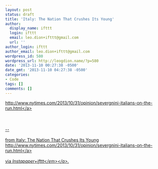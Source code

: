 ```yaml
---
layout: post
status: draft
title: 'Italy: The Nation That Crushes Its Young'
author:
  display_name: ifttt
  login: ifttt
  email: leo.dion+ifttt@gmail.com
  url: ''
author_login: ifttt
author_email: leo.dion+ifttt@gmail.com
wordpress_id: 580
wordpress_url: http://leogdion.name/?p=580
date: '2013-11-10 00:27:38 -0500'
date_gmt: '2013-11-10 04:27:38 -0500'
categories:
- Code
tags: []
comments: []
---
```

<p><a href="http:&#47;&#47;www.nytimes.com&#47;2013&#47;10&#47;31&#47;opinion&#47;severgnini-italians-on-the-run.html">http:&#47;&#47;www.nytimes.com&#47;2013&#47;10&#47;31&#47;opinion&#47;severgnini-italians-on-the-run.html<&#47;a><br><br />
<br><br />
--<br><br />
from Italy: The Nation That Crushes Its Young <a href="http:&#47;&#47;www.nytimes.com&#47;2013&#47;10&#47;31&#47;opinion&#47;severgnini-italians-on-the-run.html">http:&#47;&#47;www.nytimes.com&#47;2013&#47;10&#47;31&#47;opinion&#47;severgnini-italians-on-the-run.html<&#47;a><br><br />
via <a href="http:&#47;&#47;ifttt.com&#47;recipes&#47;4071"><em>Instapaper+ifttt<&#47;em><&#47;a>.</p>
